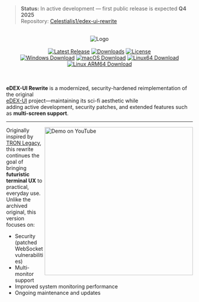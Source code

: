 > **Status:** In active development — first public release is expected **Q4 2025**  
> Repository: [Celestialis1/edex-ui-rewrite](https://github.com/Celestialis1/edex-ui-rewrite)

<p align="center">
  <br>
  <img alt="Logo" src="media/logo.png">
  <br><br>
  <a href="https://github.com/Celestialis1/edex-ui-rewrite/releases/latest"><img alt="Latest Release" src="https://img.shields.io/github/release/YourUser/edex-ui-rewrite.svg?style=popout"></a>
  <a href="#featured-in"><img alt="Downloads" src="https://img.shields.io/github/downloads/Celestialis1edex-ui-rewrite/total.svg?style=popout"></a>
  <a href="LICENSE"><img alt="License" src="https://img.shields.io/github/license/Celestialis1/edex-ui-rewrite.svg?style=popout"></a>
  <br>
  <a href="https://github.com/Celestialis1/edex-ui-rewrite/releases/download/vX.Y.Z/edex-ui-rewrite-Windows.exe" target="_blank"><img alt="Windows Download" src="https://badgen.net/badge/Download/Windows/?color=blue&icon=windows&label"></a>
  <a href="https://github.com/Celestialis1/edex-ui-rewrite/releases/download/vX.Y.Z/edex-ui-rewrite-macOS.dmg" target="_blank"><img alt="macOS Download" src="https://badgen.net/badge/Download/macOS/?color=grey&icon=apple&label"></a>
  <a href="https://github.com/Celestialis1/edex-ui-rewrite/releases/download/vX.Y.Z/edex-ui-rewrite-Linux-x86_64.AppImage" target="_blank"><img alt="Linux64 Download" src="https://badgen.net/badge/Download/Linux64/?color=orange&icon=terminal&label"></a>
  <a href="https://github.com/Celestialis1/edex-ui-rewrite/releases/download/vX.Y.Z/edex-ui-rewrite-Linux-arm64.AppImage" target="_blank"><img alt="Linux ARM64 Download" src="https://badgen.net/badge/Download/LinuxArm64/?color=orange&icon=terminal&label"></a>
  <br><br><br>
</p>

**eDEX-UI Rewrite** is a modernized, security-hardened reimplementation of the original  
[eDEX-UI](https://github.com/GitSquared/edex-ui) project—maintaining its sci-fi aesthetic while  
adding active development, security patches, and extended features such as **multi-screen support**.

---

<a href="https://youtu.be/BGeY1rK19zA">
  <img align="right" width="400" alt="Demo on YouTube" src="media/youtube-demo-teaser.gif">
</a>

Originally inspired by [TRON Legacy](https://gmunk.com/TRON-Board-Room),  
this rewrite continues the goal of bringing **futuristic terminal UX** to practical, everyday use.  
Unlike the archived original, this version focuses on:

* Security (patched WebSocket vulnerabilities)
* Multi-monitor support
* Improved system monitoring performance
* Ongoing maintenance and updates

